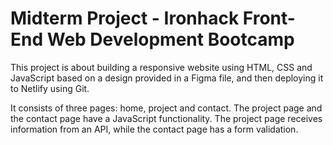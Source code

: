 # Midterm Project - Ironhack Front-End Web Development Bootcamp
This project is about building a responsive website using HTML, CSS and JavaScript based on a design provided in a Figma file, and then deploying it to Netlify using Git.

It consists of three pages: home, project and contact. The project page and the contact page have a JavaScript functionality. The project page receives information from an API, while the contact page has a form validation.
